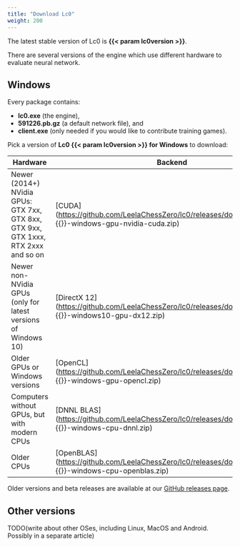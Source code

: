```yaml
---
title: "Download Lc0"
weight: 200
---
```


The latest stable version of Lc0 is **{{< param lc0version >}}**.

There are several versions of the engine which use different hardware to evaluate neural network.

## Windows

Every package contains:
* **lc0.exe** (the engine),
* **591226.pb.gz** (a default network file), and
* **client.exe** (only needed if you would like to contribute training games).

Pick a version of **Lc0 {{< param lc0version >}} for Windows** to download:

| Hardware | Backend |
|----------|---------|
| Newer (2014+) NVidia GPUs: GTX&nbsp;7xx, GTX&nbsp;8xx, GTX&nbsp;9xx, GTX&nbsp;1xxx, RTX&nbsp;2xxx and so on | [CUDA](https://github.com/LeelaChessZero/lc0/releases/download/{{<param lc0version>}}/lc0-{{<param lc0version>}}-windows-gpu-nvidia-cuda.zip) |
| Newer non-NVidia GPUs (only for latest versions of Windows 10) | [DirectX 12](https://github.com/LeelaChessZero/lc0/releases/download/{{<param lc0version>}}/lc0-{{<param lc0version>}}-windows10-gpu-dx12.zip) |
| Older GPUs or Windows versions | [OpenCL](https://github.com/LeelaChessZero/lc0/releases/download/{{<param lc0version>}}/lc0-{{<param lc0version>}}-windows-gpu-opencl.zip) |
| Computers without GPUs, but with modern CPUs | [DNNL BLAS](https://github.com/LeelaChessZero/lc0/releases/download/{{<param lc0version>}}/lc0-{{<param lc0version>}}-windows-cpu-dnnl.zip) |
| Older CPUs | [OpenBLAS](https://github.com/LeelaChessZero/lc0/releases/download/{{<param lc0version>}}/lc0-{{<param lc0version>}}-windows-cpu-openblas.zip) |

Older versions and beta releases are available at our [GitHub releases page](https://github.com/LeelaChessZero/lc0/releases).

## Other versions

TODO(write about other OSes, including Linux, MacOS and Android. Possibly in a separate article)
